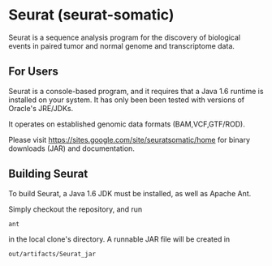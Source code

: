Seurat (seurat-somatic)
==============

Seurat is a sequence analysis program for the discovery of biological events in paired tumor and normal genome and transcriptome data.


For Users
--
Seurat is a console-based program, and it requires that a Java 1.6 runtime is installed on your system. It has only been been tested with versions of Oracle's JRE/JDKs.

It operates on established genomic data formats (BAM,VCF,GTF/ROD).

Please visit https://sites.google.com/site/seuratsomatic/home for binary downloads (JAR) and documentation.

Building Seurat
--
To build Seurat, a Java 1.6 JDK must be installed, as well as Apache Ant.

Simply checkout the repository, and run 

    ant
    
in the local clone's directory. A runnable JAR file will be created in

    out/artifacts/Seurat_jar
    




